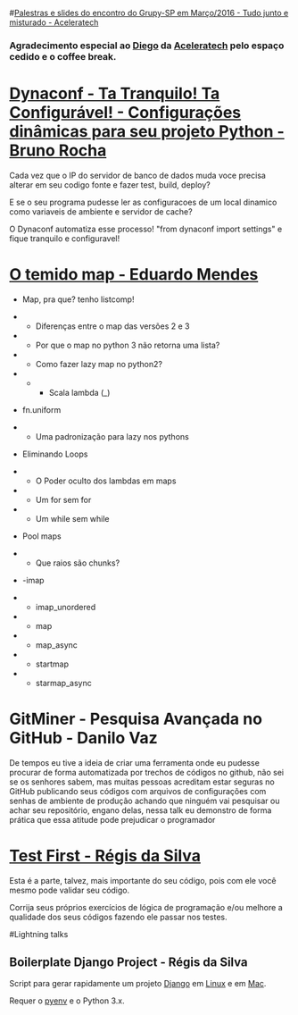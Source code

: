 #[Palestras e slides do encontro do Grupy-SP em Março/2016 - Tudo junto e misturado - Aceleratech](http://www.meetup.com/pt-BR/Grupy-SP/events/228437917/)

### Agradecimento especial ao [Diego](https://www.facebook.com/rabugento.diego) da [Aceleratech](http://aceleratech.com.br/) pelo espaço cedido e o coffee break.

# [Dynaconf - Ta Tranquilo! Ta Configurável! - Configurações dinâmicas para seu projeto Python - Bruno Rocha](https://docs.google.com/presentation/d/1LM-SRHzzVqmBcp11xDws01mAvxq75YVdJX53vJqw2S0/edit)

Cada vez que o IP do servidor de banco de dados muda voce precisa alterar em seu codigo fonte e fazer test, build, deploy?

E se o seu programa pudesse ler as configuracoes de um local dinamico como variaveis de ambiente e servidor de cache?

O Dynaconf automatiza esse processo! "from dynaconf import settings" e fique tranquilo e configuravel! 

# [O temido map - Eduardo Mendes](https://github.com/z4r4tu5tr4/slides/blob/master/O%20temido%20Map.pdf)

- Map, pra que? tenho listcomp!
- - Diferenças entre o map das versões 2 e 3
- - Por que o map no python 3 não retorna uma lista?
- - Como fazer lazy map no python2?
- - - Scala lambda (_)
- fn.uniform
- - Uma padronização para lazy nos pythons


- Eliminando Loops
- - O Poder oculto dos lambdas em maps
- - Um for sem for
- - Um while sem while


- Pool maps
- - Que raios são chunks?
- -imap
- - imap_unordered
- - map
- - map_async
- - startmap
- - starmap_async

# GitMiner - Pesquisa Avançada no GitHub - Danilo Vaz

De tempos eu tive a ideia de criar uma ferramenta onde eu pudesse procurar de forma automatizada por trechos de códigos no github, não sei se os senhores sabem, mas muitas pessoas acreditam estar seguras no GitHub publicando seus códigos com arquivos de configurações com senhas de ambiente de produção achando que ninguém vai pesquisar ou achar seu repositório, engano delas, nessa talk eu demonstro de forma prática que essa atitude pode prejudicar o programador

# [Test First - Régis da Silva](https://github.com/rg3915/test-first)

Esta é a parte, talvez, mais importante do seu código, pois com ele você mesmo pode validar seu código.

Corrija seus próprios exercícios de lógica de programação e/ou melhore a qualidade dos seus códigos fazendo ele passar nos testes.

#Lightning talks

## Boilerplate Django Project - Régis da Silva

Script para gerar rapidamente um projeto [Django](https://www.djangoproject.com/) em [Linux](https://gist.github.com/rg3915/456426205926004c9076) e em [Mac](https://gist.github.com/rg3915/a264d0ade860d2f2b4bf).

Requer o [pyenv](git@github.com:rg3915/encontros.git) e o Python 3.x.
